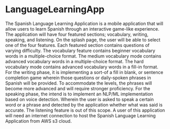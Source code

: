 # LanguageLearningApp

The Spanish Language Learning Application is a mobile application that will allow users to learn Spanish through an interactive game-like experience. The application will have four featured sections; vocabulary, writing, speaking, and listening. On the splash page, the user will be able to select one of the four features. Each featured section contains questions of varying difficulty. The vocabulary feature contains beginner vocabulary words in a multiple-choice format. The medium vocabulary mode contains advanced vocabulary words in a multiple-choice format. The hard vocabulary mode contains advanced vocabulary words in a fill-in format. For the writing phase, it is implementing a sort-of a fill in blank, or sentence completion game wherein those questions or daily-spoken phrases in Spanish will be provided. To accommodate the levels, the phrases will become more advanced and will require stronger proficiency. For the speaking phase, the intend is to implement an NLP/ML implementation based on voice detection. Wherein the user is asked to speak a certain word or a phrase and detected by the application whether what was said is accurate. The listening feature is out of this scope. A user of this application will need an internet connection to host the Spanish Language Learning Application from
AWS s3 cloud.
